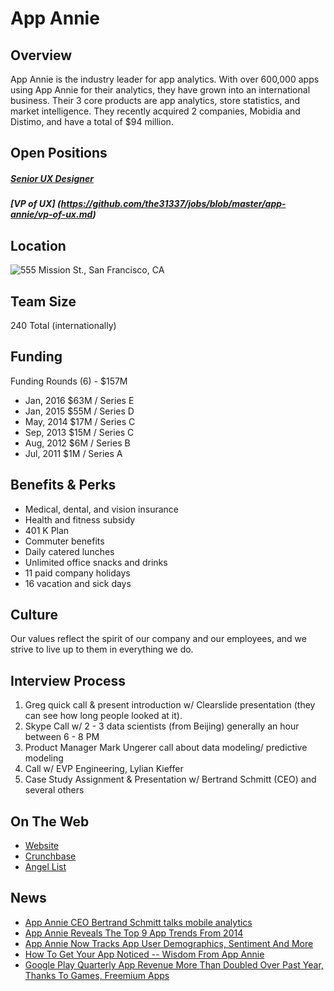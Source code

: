 # App Annie
## Overview
App Annie is the industry leader for app analytics. With over 600,000 apps using App Annie for their analytics, they have grown into an international business. Their 3 core products are app analytics, store statistics, and market intelligence. They recently acquired 2 companies, Mobidia and Distimo, and have a total of $94 million.

## Open Positions
##### [Senior UX Designer](https://github.com/the31337/jobs/blob/master/app-annie/senior-ux-designer.md)
##### [VP of UX] (https://github.com/the31337/jobs/blob/master/app-annie/vp-of-ux.md)

## Location
![555 Mission St., San Francisco, CA](https://maps.googleapis.com/maps/api/staticmap?center=555+Mission+St.,+San+Francisco,+CA&zoom=13&scale=false&size=600x300&maptype=roadmap&format=png&visual_refresh=true)  

## Team Size
240 Total (internationally)

## Funding
Funding Rounds (6) - $157M
+ Jan, 2016	$63M / Series E
+ Jan, 2015	$55M / Series D
+ May, 2014	$17M / Series C
+ Sep, 2013	$15M / Series C
+ Aug, 2012	$6M / Series B
+ Jul, 2011	$1M / Series A

## Benefits & Perks
+ Medical, dental, and vision insurance
+ Health and fitness subsidy
+ 401 K Plan
+ Commuter benefits
+ Daily catered lunches
+ Unlimited office snacks and drinks
+ 11 paid company holidays
+ 16 vacation and sick days

## Culture
Our values reflect the spirit of our company and our employees, and we strive to live up to them in everything we do.

## Interview Process
1. Greg quick call & present introduction w/ Clearslide presentation (they can see how long people looked at it).
2. Skype Call w/ 2 - 3 data scientists (from Beijing) generally an hour between 6 - 8 PM
3. Product Manager Mark Ungerer call about data modeling/ predictive modeling
4. Call w/ EVP Engineering, Lylian Kieffer
5. Case Study Assignment & Presentation w/ Bertrand Schmitt (CEO) and several others

## On The Web
+ [Website](http://www.appannie.com)
+ [Crunchbase](https://www.crunchbase.com/organization/app-annie#/entity)
+ [Angel List](https://angel.co/app-annie)

## News
+ [App Annie CEO Bertrand Schmitt talks mobile analytics](http://venturebeat.com/2014/12/11/app-annie-ceo-bertrand-schmitt-talks-mobile-analytics)
+ [App Annie Reveals The Top 9 App Trends From 2014](https://techcrunch.com/2015/01/28/app-annie-reveals-the-top-9-app-trends-from-2014)
+ [App Annie Now Tracks App User Demographics, Sentiment And More](https://techcrunch.com/2014/12/04/app-annie-now-tracks-app-user-demographics-sentiment-and-more/)
+ [How To Get Your App Noticed -- Wisdom From App Annie](http://www.forbes.com/sites/karstenstrauss/2014/09/23/how-to-get-your-app-noticed-wisdom-from-app-annie/#464b2a8e4c12)
+ [Google Play Quarterly App Revenue More Than Doubled Over Past Year, Thanks To Games, Freemium Apps](https://techcrunch.com/2014/06/23/google-play-quarterly-app-revenue-more-than-doubled-over-past-year-thanks-to-games-freemium-apps/)
